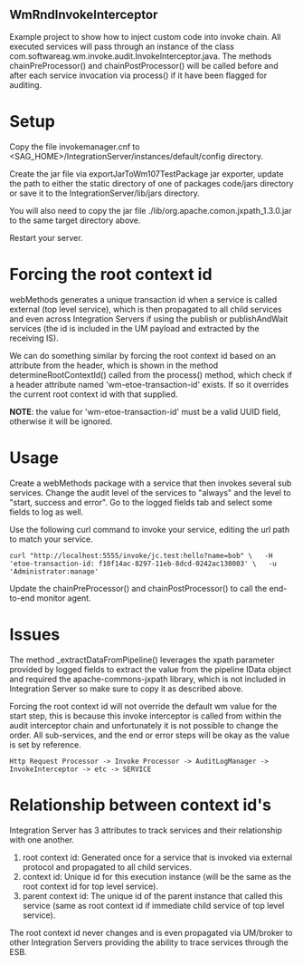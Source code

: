 ## WmRndInvokeInterceptor

Example project to show how to inject custom code into invoke chain. All executed services will pass through an instance of the class com.softwareag.wm.invoke.audit.InvokeInterceptor.java. The methods chainPreProcessor() and chainPostProcessor() will be called before and after each service invocation via process() if it have been flagged for auditing. 


# Setup

Copy the file invokemanager.cnf to <SAG_HOME>/IntegrationServer/instances/default/config directory.

Create the jar file via exportJarToWm107TestPackage jar exporter, update the path to either the static directory of one of packages code/jars directory or save
it to the IntegrationServer/lib/jars directory.

You will also need to copy the jar file ./lib/org.apache.comon.jxpath_1.3.0.jar to the same target directory above.

Restart your server.


# Forcing the root context id

webMethods generates a unique transaction id when a service is called external (top level service), which is then propagated to all child services and even across 
Integration Servers if using the publish or publishAndWait services (the id is included in the UM payload and extracted by the receiving IS).

We can do something similar by forcing the root context id based on an attribute from the header, which is shown in the method determineRootContextId() called from the
process() method, which check if a header attribute named 'wm-etoe-transaction-id' exists. If so it overrides the current root context id with that supplied.

**NOTE**: the value for 'wm-etoe-transaction-id' must be a valid UUID field, otherwise it will be ignored.

# Usage

Create a webMethods package with a service that then invokes several sub services. Change the audit level of the services to "always" and the level to "start, success and error".
Go to the logged fields tab and select some fields to log as well.

Use the following curl command to invoke your service, editing the url path to match your service.

`curl "http://localhost:5555/invoke/jc.test:hello?name=bob" \  
     -H 'etoe-transaction-id: f10f14ac-8297-11eb-8dcd-0242ac130003' \  
     -u 'Administrator:manage'`    
 
Update the chainPreProcessor() and chainPostProcessor() to call the end-to-end monitor agent.

# Issues

The method _extractDataFromPipeline() leverages the xpath parameter provided by logged fields to extract the value from the pipeline IData object and
required the apache-commons-jxpath library, which is not included in Integration Server so make sure to copy it as described above.

Forcing the root context id will not override the default wm value for the start step, this is because this invoke interceptor is called from within the audit interceptor chain and unfortunately it is not possible to change the order. All sub-services, and the end or error steps will be okay as the value is set by reference.

`Http Request Processor -> Invoke Processor -> AuditLogManager -> InvokeInterceptor -> etc -> SERVICE`


# Relationship between context id's

Integration Server has 3 attributes to track services and their relationship with one another.

1. root context id: Generated once for a service that is invoked via external protocol and propagated to all child services.
2. context id: Unique id for this execution instance (will be the same as the root context id for top level service).
3. parent context id: The unique id of the parent instance that called this service (same as root context id if immediate child service of top level service).

The root context id never changes and is even propagated via UM/broker to other Integration Servers providing the ability to trace services through the ESB.
